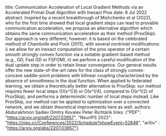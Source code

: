 title: Communication Acceleration of Local Gradient Methods via an Accelerated Primal-Dual Algorithm with Inexact Prox
date: 8 Jul 2022
abstract: Inspired by a recent breakthrough of Mishchenko et al (2022), who for the first time showed that local gradient steps can lead to provable communication acceleration, we propose an alternative algorithm which obtains the same communication acceleration as their method (ProxSkip). Our approach is very different, however: it is based on the celebrated method of Chambolle and Pock (2011), with several nontrivial modifications: i) we allow for an inexact computation of the prox operator of a certain smooth strongly convex function via a suitable gradient-based method (e.g., GD, Fast GD or FSFOM), ii) we perform a careful modification of the dual update step in order to retain linear convergence. Our general results offer the new state-of-the-art rates for the class of strongly convex-concave saddle-point problems with bilinear coupling characterized by the absence of smoothness in the dual function. When applied to federated learning, we obtain a theoretically better alternative to ProxSkip: our method requires fewer local steps (O(κ^1/3) or O(κ^1/4), compared to O(κ^1/2) of ProxSkip), and performs a deterministic number of local steps instead. Like ProxSkip, our method can be applied to optimization over a connected network, and we obtain theoretical improvements here as well.
authors:        Abdurakhmon Sadiev
                Dmitry Kovalev
                Peter Richtárik
links: {"PDF": "https://arxiv.org/pdf/2207.03957", "NeurIPS 2022": "https://nips.cc/Conferences/2022/Schedule?showEvent=52846", "arXiv" : "https://arxiv.org/abs/2207.03957"}